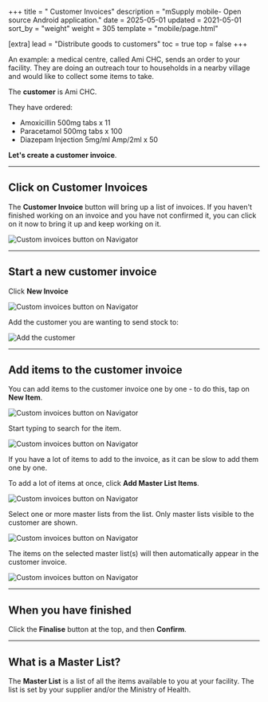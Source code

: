 +++
title = " Customer Invoices"
description = "mSupply mobile- Open source Android application."
date = 2025-05-01
updated = 2021-05-01
sort_by = "weight"
weight = 305
template = "mobile/page.html"

[extra]
lead = "Distribute goods to customers"
toc = true
top = false
+++

An example:
a medical centre, called Ami CHC, sends an order to your facility. They are doing an outreach tour to households in a nearby village and would like to collect some items to take.

The **customer** is Ami CHC.

They have ordered:

  * Amoxicillin 500mg tabs x 11
  * Paracetamol 500mg tabs x 100
  * Diazepam Injection 5mg/ml Amp/2ml x 50

**Let's create a customer invoice**.

----

## Click on Customer Invoices

The **Customer Invoice** button will bring up a list of invoices. If you haven't finished working on an invoice and you have not confirmed it, you can click on it now to bring it up and keep working on it.

![Custom invoices button on Navigator](/mobile/introduction/images/customerinvoices.jpg)

----
## Start a new customer invoice

Click **New Invoice**

![Custom invoices button on Navigator](/mobile/introduction/images/new_customer_invoice.png)

Add the customer you are wanting to send stock to:

![Add the customer](/mobile/introduction/images/add_customer_to_invoice.png)

----
## Add items to the customer invoice

You can add items to the customer invoice one by one - to do this, tap on **New Item**.

![Custom invoices button on Navigator](/mobile/introduction/images/customer_invoice_new_item.png)

Start typing to search for the item. 

![Custom invoices button on Navigator](/mobile/introduction/images/search_item.png)

If you have a lot of items to add to the invoice, as it can be slow to add them one by one.

To add a lot of items at once, click **Add Master List Items**.

![Custom invoices button on Navigator](/mobile/introduction/images/customer_invoice_add_master_list_items.png)

Select one or more master lists from the list. Only master lists visible to the customer are shown.

![Custom invoices button on Navigator](/mobile/introduction/images/select_master_list.png)

The items on the selected master list(s) will then automatically appear in the customer invoice.

![Custom invoices button on Navigator](/mobile/introduction/images/customer_invoice_master_list.png)

----
## When you have finished

Click the **Finalise** button at the top, and then **Confirm**.

----
## What is a Master List?

The **Master List** is a list of all the items available to you at your facility.
The list is set  by your supplier and/or the Ministry of Health.



